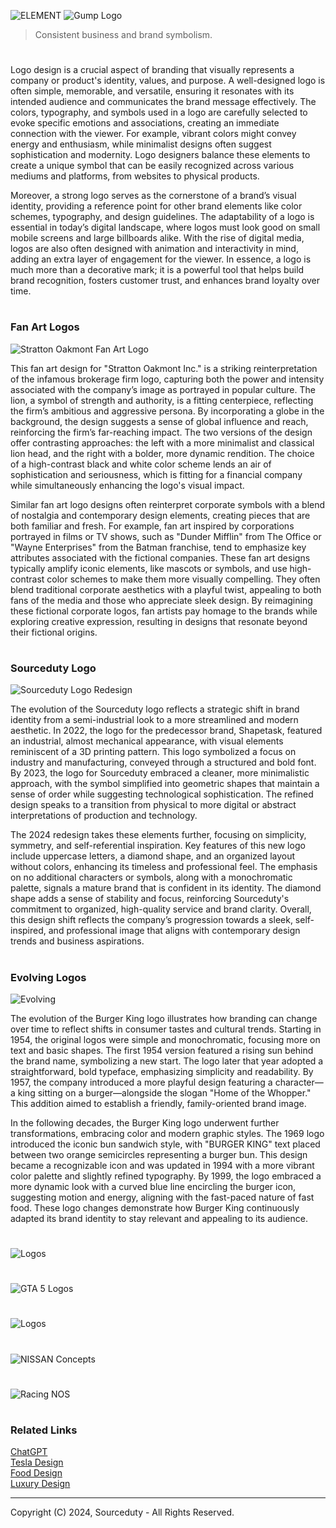 ![ELEMENT](https://github.com/user-attachments/assets/e25932a4-aaff-4a7c-819a-eedf14bd938e)
![Gump Logo](https://github.com/user-attachments/assets/5136a2d5-1b69-4cbc-b410-8be2fcc80d76)

> Consistent business and brand symbolism.

#

Logo design is a crucial aspect of branding that visually represents a company or product's identity, values, and purpose. A well-designed logo is often simple, memorable, and versatile, ensuring it resonates with its intended audience and communicates the brand message effectively. The colors, typography, and symbols used in a logo are carefully selected to evoke specific emotions and associations, creating an immediate connection with the viewer. For example, vibrant colors might convey energy and enthusiasm, while minimalist designs often suggest sophistication and modernity. Logo designers balance these elements to create a unique symbol that can be easily recognized across various mediums and platforms, from websites to physical products.

Moreover, a strong logo serves as the cornerstone of a brand’s visual identity, providing a reference point for other brand elements like color schemes, typography, and design guidelines. The adaptability of a logo is essential in today’s digital landscape, where logos must look good on small mobile screens and large billboards alike. With the rise of digital media, logos are also often designed with animation and interactivity in mind, adding an extra layer of engagement for the viewer. In essence, a logo is much more than a decorative mark; it is a powerful tool that helps build brand recognition, fosters customer trust, and enhances brand loyalty over time.

#
### Fan Art Logos

![Stratton Oakmont Fan Art Logo](https://github.com/user-attachments/assets/bc1ad417-17bf-4009-9c9a-ce9034748faf)

This fan art design for "Stratton Oakmont Inc." is a striking reinterpretation of the infamous brokerage firm logo, capturing both the power and intensity associated with the company’s image as portrayed in popular culture. The lion, a symbol of strength and authority, is a fitting centerpiece, reflecting the firm’s ambitious and aggressive persona. By incorporating a globe in the background, the design suggests a sense of global influence and reach, reinforcing the firm’s far-reaching impact. The two versions of the design offer contrasting approaches: the left with a more minimalist and classical lion head, and the right with a bolder, more dynamic rendition. The choice of a high-contrast black and white color scheme lends an air of sophistication and seriousness, which is fitting for a financial company while simultaneously enhancing the logo's visual impact.

Similar fan art logo designs often reinterpret corporate symbols with a blend of nostalgia and contemporary design elements, creating pieces that are both familiar and fresh. For example, fan art inspired by corporations portrayed in films or TV shows, such as "Dunder Mifflin" from The Office or "Wayne Enterprises" from the Batman franchise, tend to emphasize key attributes associated with the fictional companies. These fan art designs typically amplify iconic elements, like mascots or symbols, and use high-contrast color schemes to make them more visually compelling. They often blend traditional corporate aesthetics with a playful twist, appealing to both fans of the media and those who appreciate sleek design. By reimagining these fictional corporate logos, fan artists pay homage to the brands while exploring creative expression, resulting in designs that resonate beyond their fictional origins.

#
### Sourceduty Logo

![Sourceduty Logo Redesign](https://github.com/user-attachments/assets/824cb408-a40b-48ed-8db1-9c60f7f1142b)

The evolution of the Sourceduty logo reflects a strategic shift in brand identity from a semi-industrial look to a more streamlined and modern aesthetic. In 2022, the logo for the predecessor brand, Shapetask, featured an industrial, almost mechanical appearance, with visual elements reminiscent of a 3D printing pattern. This logo symbolized a focus on industry and manufacturing, conveyed through a structured and bold font. By 2023, the logo for Sourceduty embraced a cleaner, more minimalistic approach, with the symbol simplified into geometric shapes that maintain a sense of order while suggesting technological sophistication. The refined design speaks to a transition from physical to more digital or abstract interpretations of production and technology.

The 2024 redesign takes these elements further, focusing on simplicity, symmetry, and self-referential inspiration. Key features of this new logo include uppercase letters, a diamond shape, and an organized layout without colors, enhancing its timeless and professional feel. The emphasis on no additional characters or symbols, along with a monochromatic palette, signals a mature brand that is confident in its identity. The diamond shape adds a sense of stability and focus, reinforcing Sourceduty's commitment to organized, high-quality service and brand clarity. Overall, this design shift reflects the company’s progression towards a sleek, self-inspired, and professional image that aligns with contemporary design trends and business aspirations.

#
### Evolving Logos

![Evolving](https://github.com/user-attachments/assets/7b15a3e4-b2e9-400f-870a-44f17afaa408)

The evolution of the Burger King logo illustrates how branding can change over time to reflect shifts in consumer tastes and cultural trends. Starting in 1954, the original logos were simple and monochromatic, focusing more on text and basic shapes. The first 1954 version featured a rising sun behind the brand name, symbolizing a new start. The logo later that year adopted a straightforward, bold typeface, emphasizing simplicity and readability. By 1957, the company introduced a more playful design featuring a character—a king sitting on a burger—alongside the slogan "Home of the Whopper." This addition aimed to establish a friendly, family-oriented brand image.

In the following decades, the Burger King logo underwent further transformations, embracing color and modern graphic styles. The 1969 logo introduced the iconic bun sandwich style, with "BURGER KING" text placed between two orange semicircles representing a burger bun. This design became a recognizable icon and was updated in 1994 with a more vibrant color palette and slightly refined typography. By 1999, the logo embraced a more dynamic look with a curved blue line encircling the burger icon, suggesting motion and energy, aligning with the fast-paced nature of fast food. These logo changes demonstrate how Burger King continuously adapted its brand identity to stay relevant and appealing to its audience.

#
![Logos](https://github.com/user-attachments/assets/38a74986-5ab6-49ae-8be2-35e91f2c7d09)
#
![GTA 5 Logos](https://github.com/user-attachments/assets/4e9fd2e3-cfb8-41be-a8a9-192911dd4079)
#
![Logos](https://github.com/user-attachments/assets/9fd9d908-9f7f-41f0-98f5-a9812ddfb83d)
#
![NISSAN Concepts](https://github.com/user-attachments/assets/d7193db9-fbb4-4ab8-bc80-16f6ea7cc476)
#
![Racing NOS](https://github.com/user-attachments/assets/2188985a-14fb-49c1-bf51-e3f27bcf7bf9)

#
### Related Links

[ChatGPT](https://github.com/sourceduty/ChatGPT)
<br>
[Tesla Design](https://github.com/sourceduty/Tesla_Design)
<br>
[Food Design](https://github.com/sourceduty/Food_Design)
<br>
[Luxury Design](https://github.com/sourceduty/Luxury_Design)

***
Copyright (C) 2024, Sourceduty - All Rights Reserved.
